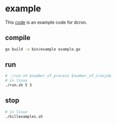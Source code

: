 # example

This [code](example.go) is an example code for dcron.

## compile

```bash
go build -o bin/example example.go
```

## run
```bash
# ./run.sh $number_of_process $number_of_cronjob
# in linux
./run.sh 5 3
```

## stop
```bash
# in linux
./killexamples.sh
```